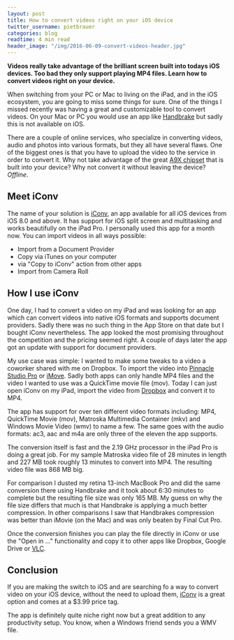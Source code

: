 ```yaml
---
layout: post
title: How to convert videos right on your iOS device
twitter_username: pietbrauer
categories: blog
readtime: 4 min read
header_image: "/img/2016-06-09-convert-videos-header.jpg"
---
```


__Videos really take advantage of the brilliant screen built into todays iOS devices. Too bad they only support playing MP4 files. Learn how to convert videos right on your device.__


When switching from your PC or Mac to living on the iPad, and in the iOS ecosystem, you are going to miss some things for sure. One of the things I missed recently was having a great and customizable tool to convert videos. On your Mac or PC you would use an app like [Handbrake](https://handbrake.fr/ "Handbrake") but sadly this is not available on iOS.

There are a couple of online services, who specialize in converting videos, audio and photos into various formats, but they all have several flaws. One of the biggest ones is that you have to upload the video to the service in order to convert it. Why not take advantage of the great [A9X chipset](https://en.m.wikipedia.org/wiki/Apple_A9X) that is built into your device? Why not convert it without leaving the device? *Offline*.

## Meet iConv

The name of your solution is [iConv](https://itunes.apple.com/us/app/iconv-video-converter-mp4/id972534752?mt=8), an app available for all iOS devices from iOS 8.0 and above. It has support for iOS split screen and multitasking and works beautifully on the iPad Pro. I personally used this app for a month now. You can import videos in all ways possible:

* Import from a Document Provider
* Copy via iTunes on your computer
* via "Copy to iConv" action from other apps
* Import from Camera Roll

## How I use iConv

One day, I had to convert a video on my iPad and was looking for an app which can convert videos into native iOS formats and supports document providers. Sadly there was no such thing in the App Store on that date but I bought iConv nevertheless. The app looked the most promising throughout the competition and the pricing seemed right. A couple of days later the app got an update with support for document providers.

My use case was simple: I wanted to make some tweaks to a video a coworker shared with me on Dropbox. To import the video into [Pinnacle Studio Pro](https://itunes.apple.com/us/app/pinnacle-studio-pro-professional/id552100086?mt=8) or [iMove](https://itunes.apple.com/us/app/imovie/id377298193?mt=8). Sadly both apps can only handle MP4 files and the video I wanted to use was a QuickTime movie file (mov). Today I can just open iConv on my iPad, import the video from [Dropbox](https://itunes.apple.com/us/app/dropbox/id327630330?mt=8) and convert it to MP4.

The app has support for over ten different video formats including: MP4, QuickTime Movie (mov), Matroska Multimedia Container (mkv) and Windows Movie Video (wmv) to name a few. The same goes with the audio formats: ac3, aac and m4a are only three of the eleven the app supports.

The conversion itself is fast and the 2.19 GHz processor in the iPad Pro is doing a great job. For my sample Matroska video file of 28 minutes in length and 227 MB took roughly 13 minutes to convert into MP4. The resulting video file was 868 MB big.

For comparison I dusted my retina 13-inch MacBook Pro and did the same conversion there using Handbrake and it took about 6:30 minutes to complete but the resulting file size was only 165 MB.
My guess on why the file size differs that much is that Handbrake is applying a much better compression. In other comparisons I saw that Handbrakes compression was better than iMovie (on the Mac) and was only beaten by Final Cut Pro.

Once the conversion finishes you can play the file directly in iConv or use the "Open in …" functionality and copy it to other apps like Dropbox, Google Drive or [VLC](https://itunes.apple.com/us/app/vlc-for-mobile/id650377962?mt=8).

## Conclusion

If you are making the switch to iOS and are searching fo a way to convert video on your iOS device, without the need to upload them, [iConv](#) is a great option and comes at a $3.99 price tag.

The app is definitely quite niche right now but a great addition to any productivity setup. You know, when a Windows friend sends you a WMV file.